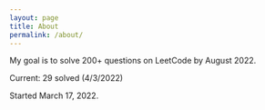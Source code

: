 ```yaml
---
layout: page
title: About
permalink: /about/
---
```

My goal is to solve 200+ questions on LeetCode by August 2022.

Current: 29 solved (4/3/2022)

Started March 17, 2022.